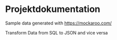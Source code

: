 # Projektdokumentation

Sample data generated with
https://mockaroo.com/

Transform Data from SQL to JSON and vice versa